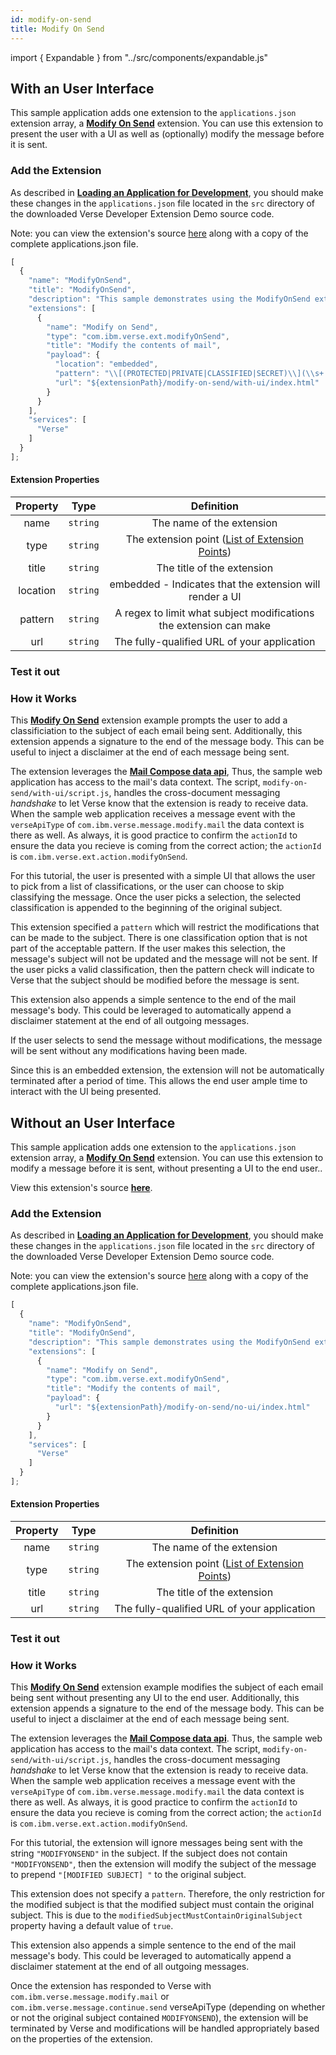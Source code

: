 ```yaml
---
id: modify-on-send
title: Modify On Send
---
```


import { Expandable } from "../src/components/expandable.js"

## With an User Interface

This sample application adds one extension to the `applications.json` extension array, a **[Modify On Send](../extension-points#modify-on-send)** extension. You can use this extension to present the user with a UI as well as (optionally) modify the message before it is sent.

### Add the Extension
As described in **[Loading an Application for Development](../development)**, you should make these changes in the ```applications.json``` file located in the ```src``` directory of the downloaded Verse Developer Extension Demo source code. 

Note: you can view the extension's source [here](https://github.com/HCL-TECH-SOFTWARE/Verse-Extension-samples/tree/master/src/modify-on-send/with-ui) along with a copy of the complete applications.json file.

```js
[
  {
    "name": "ModifyOnSend",
    "title": "ModifyOnSend",
    "description": "This sample demonstrates using the ModifyOnSend extension point",
    "extensions": [
      {
        "name": "Modify on Send",
        "type": "com.ibm.verse.ext.modifyOnSend",
        "title": "Modify the contents of mail",
        "payload": {
          "location": "embedded",
          "pattern": "\\[(PROTECTED|PRIVATE|CLASSIFIED|SECRET)\\](\\s+|)",
          "url": "${extensionPath}/modify-on-send/with-ui/index.html"
        }
      }
    ],
    "services": [
      "Verse"
    ]
  }
];
```

#### Extension Properties

| Property |   Type   |                              Definition                              |
| :------: | :------: | :------------------------------------------------------------------: |
|   name   | `string` |                      The name of the extension                       |
|   type   | `string` | The extension point ([List of Extension Points](../extension-points)) |
|  title   | `string` |                      The title of the extension                      |
| location | `string` |       embedded - Indicates that the extension will render a UI       |
| pattern  | `string` |  A regex to limit what subject modifications the extension can make  |
|   url    | `string` |             The fully-qualified URL of your application              |

### Test it out

<Expandable path="samples/modify-on-send-with-ui.gif" />

### How it Works

This **[Modify On Send](../extension-points#modify-on-send)** extension example prompts the user to add a classificiation to the subject of each email being sent. Additionally, this extension appends a signature to the end of the message body. This can be useful to inject a disclaimer at the end of each message being sent.

The extension leverages the **[Mail Compose data api](../extension-data-api#mail-compose)**, Thus, the sample web application has access to the mail's data context. The script, `modify-on-send/with-ui/script.js`, handles the cross-document messaging _handshake_ to let Verse know that the extension is ready to receive data. When the sample web application receives a message event with the `verseApiType` of `com.ibm.verse.message.modify.mail` the data context is there as well. As always, it is good practice to confirm the `actionId` to ensure the data you recieve is coming from the correct action; the `actionId` is `com.ibm.verse.ext.action.modifyOnSend`.

For this tutorial, the user is presented with a simple UI that allows the user to pick from a list of classifications, or the user can choose to skip classifying the message. Once the user picks a selection, the selected classification is appended to the beginning of the original subject.

This extension specified a `pattern` which will restrict the modifications that can be made to the subject. There is one classification option that is not part of the acceptable pattern. If the user makes this selection, the message's subject will not be updated and the message will not be sent. If the user picks a valid classification, then the pattern check will indicate to Verse that the subject should be modified before the message is sent.

This extension also appends a simple sentence to the end of the mail message's body. This could be leveraged to automatically append a disclaimer statement at the end of all outgoing messages.

If the user selects to send the message without modifications, the message will be sent without any modifications having been made.

Since this is an embedded extension, the extension will not be automatically terminated after a period of time. This allows the end user ample time to interact with the UI being presented.

## Without an User Interface

This sample application adds one extension to the `applications.json` extension array, a **[Modify On Send](../extension-points#modify-on-send)** extension. You can use this extension to modify a message before it is sent, without presenting a UI to the end user..

View this extension's source **[here](https://github.com/HCL-TECH-SOFTWARE/Verse-Extension-samples/tree/master/src/modify-on-send/no-ui)**.

### Add the Extension
As described in **[Loading an Application for Development](../development)**, you should make these changes in the ```applications.json``` file located in the ```src``` directory of the downloaded Verse Developer Extension Demo source code. 

Note: you can view the extension's source [here](https://github.com/HCL-TECH-SOFTWARE/Verse-Extension-samples/tree/master/src/modify-on-send/no-ui) along with a copy of the complete applications.json file.

```js
[
  {
    "name": "ModifyOnSend",
    "title": "ModifyOnSend",
    "description": "This sample demonstrates using the ModifyOnSend extension point",
    "extensions": [
      {
        "name": "Modify on Send",
        "type": "com.ibm.verse.ext.modifyOnSend",
        "title": "Modify the contents of mail",
        "payload": {
          "url": "${extensionPath}/modify-on-send/no-ui/index.html"
        }
      }
    ],
    "services": [
      "Verse"
    ]
  }
];
```

#### Extension Properties

| Property |   Type   |                              Definition                              |
| :------: | :------: | :------------------------------------------------------------------: |
|   name   | `string` |                      The name of the extension                       |
|   type   | `string` | The extension point ([List of Extension Points](../extension-points)) |
|  title   | `string` |                      The title of the extension                      |
|   url    | `string` |             The fully-qualified URL of your application              |

### Test it out

<Expandable path="samples/modify-on-send-no-ui.gif" />

### How it Works

This **[Modify On Send](../extension-points#modify-on-send)** extension example modifies the subject of each email being sent without presenting any UI to the end user. Additionally, this extension appends a signature to the end of the message body. This can be useful to inject a disclaimer at the end of each message being sent.

The extension leverages the **[Mail Compose data api](../extension-data-api#mail-compose)**. Thus, the sample web application has access to the mail's data context. The script, `modify-on-send/with-ui/script.js`, handles the cross-document messaging _handshake_ to let Verse know that the extension is ready to receive data. When the sample web application receives a message event with the `verseApiType` of `com.ibm.verse.message.modify.mail` the data context is there as well. As always, it is good practice to confirm the `actionId` to ensure the data you recieve is coming from the correct action; the `actionId` is `com.ibm.verse.ext.action.modifyOnSend`.

For this tutorial, the extension will ignore messages being sent with the string `"MODIFYONSEND"` in the subject. If the subject does not contain `"MODIFYONSEND"`, then the extension will modify the subject of the message to prepend `"[MODIFIED SUBJECT] "` to the original subject.

This extension does not specify a `pattern`. Therefore, the only restriction for the modified subject is that the modified subject must contain the original subject. This is due to the `modifiedSubjectMustContainOriginalSubject` property having a default value of `true`.

This extension also appends a simple sentence to the end of the mail message's body. This could be leveraged to automatically append a disclaimer statement at the end of all outgoing messages.

Once the extension has responded to Verse with `com.ibm.verse.message.modify.mail` or `com.ibm.verse.message.continue.send` verseApiType (depending on whether or not the original subject contained `MODIFYONSEND`), the extension will be terminated by Verse and modifications will be handled appropriately based on the properties of the extension.
